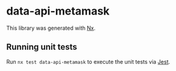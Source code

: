 # data-api-metamask

This library was generated with [Nx](https://nx.dev).

## Running unit tests

Run `nx test data-api-metamask` to execute the unit tests via [Jest](https://jestjs.io).
